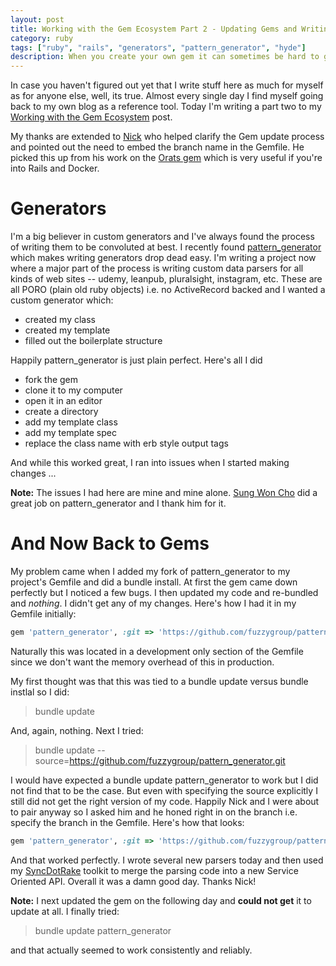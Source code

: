 ```yaml
---
layout: post
title: Working with the Gem Ecosystem Part 2 - Updating Gems and Writing Generators
category: ruby
tags: ["ruby", "rails", "generators", "pattern_generator", "hyde"]
description: When you create your own gem it can sometimes be hard to get it to update in the Gemfile where you use it.
---
```

In case you haven't figured out yet that I write stuff here as much for myself as for anyone else, well, its true.  Almost every single day I find myself going back to my own blog as a reference tool.  Today I'm writing a part two to my [Working with the Gem Ecosystem](http://fuzzyblog.io/blog/ruby/2016/08/17/working-with-the-gem-ecosystem.html) post.

My thanks are extended to [Nick](http://www.nickjanetakis.com/blog/) who helped clarify the Gem update process and pointed out the need to embed the branch name in the Gemfile.  He picked this up from his work on the [Orats gem](https://github.com/nickjj/orats) which is very useful if you're into Rails and Docker.

# Generators

I'm a big believer in custom generators and I've always found the process of writing them to be convoluted at best.  I recently found [pattern_generator](https://github.com/sungwoncho/pattern_generator) which makes writing generators drop dead easy.  I'm writing a project now where a major part of the process is writing custom data parsers for all kinds of web sites -- udemy, leanpub, pluralsight, instagram, etc.  These are all PORO (plain old ruby objects) i.e. no ActiveRecord backed and I wanted a custom generator which:

* created my class
* created my template
* filled out the boilerplate structure

Happily pattern_generator is just plain perfect. Here's all I did

* fork the gem
* clone it to my computer
* open it in an editor
* create a directory
* add my template class
* add my template spec
* replace the class name with erb style output tags

And while this worked great, I ran into issues when I started making changes ...

**Note:** The issues I had here are mine and mine alone.  [Sung Won Cho](https://github.com/sungwoncho) did a great job on pattern_generator and I thank him for it.

# And Now Back to Gems

My problem came when I added my fork of pattern_generator to my project's Gemfile and did a bundle install.  At first the gem came down perfectly but I noticed a few bugs.  I then updated my code and re-bundled and *nothing*.  I didn't get any of my changes.  Here's how I had it in my Gemfile initially:

```ruby
gem 'pattern_generator', :git => 'https://github.com/fuzzygroup/pattern_generator.git'
```

Naturally this was located in a development only section of the Gemfile since we don't want the memory overhead of this in production.

My first thought was that this was tied to a bundle update versus bundle instlal so I did:

> bundle update

And, again, nothing.  Next I tried:

> bundle update --source=https://github.com/fuzzygroup/pattern_generator.git

I would have expected a bundle update pattern_generator to work but I did not find that to be the case.  But even with specifying the source explicitly I still did not get the right version of my code.  Happily Nick and I were about to pair anyway so I asked him and he honed right in on the branch i.e. specify the branch in the Gemfile.  Here's how that looks:

```ruby
gem 'pattern_generator', :git => 'https://github.com/fuzzygroup/pattern_generator.git', :branch => "master"
```

And that worked perfectly.  I wrote several new parsers today and then used my [SyncDotRake](https://github.com/fuzzygroup/sync-dot-rake) toolkit to merge the parsing code into a new Service Oriented API.  Overall it was a damn good day.  Thanks Nick!

**Note:** I next updated the gem on the following day and **could not get** it to update at all.  I finally tried:

> bundle update pattern_generator

and that actually seemed to work consistently and reliably.
